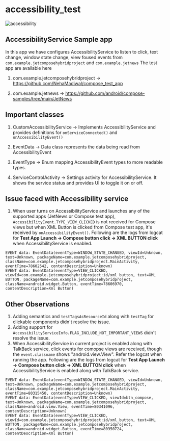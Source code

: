 ﻿# accessibility_test

![accessibility](https://github.com/user-attachments/assets/592179b9-a1c6-4cf7-860e-26a7364d2bee)


<h2>AccessibilityService Sample app</h2>

In this app we have configures AccessibilityService to listen to click, text change, window state change, view foused events from  `com.example.jetcomposehybridproject`  and `com.example.jetnews`
The test app are available here 


1. com.example.jetcomposehybridproject -> https://github.com/NehaMadiwal/compose_test_app

2. com.example.jetnews -> https://github.com/android/compose-samples/tree/main/JetNews

<h2>Important classes</h2>

1. CustomAccessibilityService -> Implements AccessibilityService and provides definitions for `onServiceConnected()` and `onAccessibilityEvent()`
  
2. EventData -> Data class represents the data being read from AccessibilityEvent

3. EventType -> Enum mapping AccessibilityEvent types to more readable types.
   
4. ServiceControlActivity -> Settings activity for AccessibilityService. It shows the service status and provides UI to toggle it on or off.

<h2>Issue faced with Accessibility service</h2>

1. When user turns on AccessibilityService and launches any of the supported apps (JetNews or Compose test app), `AccessibilityEvent.TYPE_VIEW_CLICKED` is not received for Compose views but when XML Button is clicked from Compose test app, it's received by `onAccessibilityEvent()`. Following are the logs from logcat for **Test App Launch -> Compose button click -> XML BUTTON click** when AccessibilityService is enabled.

```
EVENT data: EventData(eventType=WINDOW_STATE_CHANGED, viewId=Unknown, text=Unknown, packageName=com.example.jetcomposehybridproject, className=com.example.jetcomposehybridproject.MainActivity, eventTime=78602542, contentDescription=Unknown)
EVENT data: EventData(eventType=VIEW_CLICKED, viewId=com.example.jetcomposehybridproject:id/xml_button, text=XML BUTTON, packageName=com.example.jetcomposehybridproject, className=android.widget.Button, eventTime=78606970, contentDescription=Xml Button)
```


<h2>Other Observations</h2> 

1. Adding semantics and `testTagsAsResourceId` along with `testTag` for clickable components didn't resolve the issue.
2. Adding support for `AccessibilityServiceInfo.FLAG_INCLUDE_NOT_IMPORTANT_VIEWS` didn't resolve the issue.
3. When AccessibilityService in current project is enabled along with TalkBack service, click events for comopse views are received, though the `event.classname` shows "android.view.View". Refer the logcat when running the app.
Following are the logs from logcat for **Test App Launch -> Compose button click -> XML BUTTON click** when AccessibilityService is enabled along with TalkBack service.

```
EVENT data: EventData(eventType=WINDOW_STATE_CHANGED, viewId=Unknown, text=Unknown, packageName=com.example.jetcomposehybridproject, className=com.example.jetcomposehybridproject.MainActivity, eventTime=80315450, contentDescription=Unknown)
EVENT data: EventData(eventType=VIEW_CLICKED, viewId=btn_compose, text=Unknown, packageName=com.example.jetcomposehybridproject, className=android.view.View, eventTime=80341096, contentDescription=Unknown)
EVENT data: EventData(eventType=VIEW_CLICKED, viewId=com.example.jetcomposehybridproject:id/xml_button, text=XML BUTTON, packageName=com.example.jetcomposehybridproject, className=android.widget.Button, eventTime=80350724, contentDescription=Xml Button)
```




